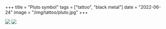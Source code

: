 +++
title = "Pluto symbol"
tags = ["tattoo", "black metal"]
date = "2022-06-24"
image = "/img/tattoo/pluto.jpg"
+++

![](/img/tattoo/pluto.jpg)
![](/img/tattoo/pluto-cross.jpg)
